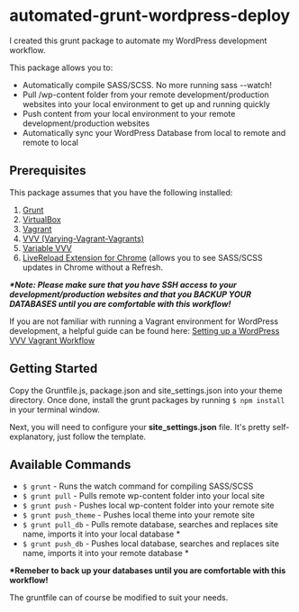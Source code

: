 # automated-grunt-wordpress-deploy
<p>I created this grunt package to automate my WordPress development workflow.</p> 

<p>This package allows you to:
<ul>
	<li>Automatically compile SASS/SCSS. No more running sass --watch!</li>
	<li>Pull /wp-content folder from your remote development/production websites into your local environment to get up and running quickly</li>
	<li>Push content from your local environment to your remote development/production websites</li>
	<li>Automatically sync your WordPress Database from local to remote and remote to local</li>
</ul>
</p>

<h2>Prerequisites</h2>

<p>This package assumes that you have the following installed:</p>
<ol>
	<li><a href="https://gruntjs.com/getting-started" target="_blank">Grunt</a></li>
	<li><a href="https://www.virtualbox.org/" target="_blank">VirtualBox</a></li>
	<li><a href="https://www.vagrantup.com/downloads.html" target="_blank">Vagrant</a></li>
	<li><a href="https://github.com/Varying-Vagrant-Vagrants/VVV" target="_blank">VVV (Varying-Vagrant-Vagrants)</a></li>
	<li><a href="https://github.com/bradp/vv" target="_blank">Variable VVV</a></li>
	<li><a href="https://chrome.google.com/webstore/detail/livereload/jnihajbhpnppcggbcgedagnkighmdlei?hl=en">LiveReload Extension for Chrome</a> (allows you to see SASS/SCSS updates in Chrome without a Refresh.</li>
</ol>

<p><em><strong>*Note: Please make sure that you have SSH access to your development/production websites and that you BACKUP YOUR DATABASES until you are comfortable with this workflow!</strong></em></p>

<p>If you are not familiar with running a Vagrant environment for WordPress development, a helpful guide can be found here: <a href="http://wpbeaches.com/setting-up-a-wordpress-vvv-vagrant-workflow/" target="_blank">Setting up a WordPress VVV Vagrant Workflow</a></p>

<h2>Getting Started</h2>

<p>Copy the Gruntfile.js, package.json and site_settings.json into your theme directory. Once done, install the grunt packages by running <code>$ npm install</code> in your terminal window.</p>

<p>Next, you will need to configure your <strong>site_settings.json</strong> file. It's pretty self-explanatory, just follow the template.</p>

<h2>Available Commands</h2>
<ul>
	<li><code>$ grunt</code> - Runs the watch command for compiling SASS/SCSS</li>
	<li><code>$ grunt pull</code> - Pulls remote wp-content folder into your local site</li>
	<li><code>$ grunt push</code> - Pushes local wp-content folder into your remote site</li>
	<li><code>$ grunt push_theme</code> - Pushes local theme into your remote site</li>
	<li><code>$ grunt pull_db</code> - Pulls remote database, searches and replaces site name, imports it into your local database *</li>
	<li><code>$ grunt push_db</code> - Pushes local database, searches and replaces site name, imports it into your remote database *</li>
</ul>

<p><strong>*Remeber to back up your databases until you are comfortable with this workflow!</strong></p>

<p>The gruntfile can of course be modified to suit your needs.</p>

